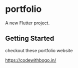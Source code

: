 # portfolio

A new Flutter project.

## Getting Started

checkout these portfolio website

https://codewithbogo.in/





